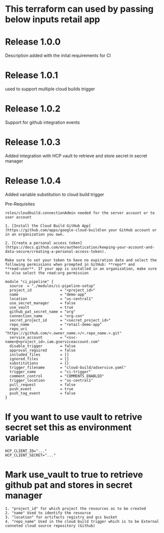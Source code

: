 # This terraform can used by passing below inputs retail app

# Release 1.0.0
Description added with the inital requirements for CI

# Release 1.0.1
used to support multiple cloud builds trigger

# Release 1.0.2
Support for github integration events

# Release 1.0.3
Added integration with HCP vault to retrieve and store secret in secret manager

# Release 1.0.4
Added variable substitution to cloud build trigger

Pre-Requisites
```
roles/cloudbuild.connectionAdmin needed for the server account or to user account

1. [Install the Cloud Build GitHub App](https://github.com/apps/google-cloud-build)on your GitHub account or in an organization you own.

2. [Create a personal access token](https://docs.github.com/en/authentication/keeping-your-account-and-data-secure/creating-a-personal-access-token).

Make sure to set your token to have no expiration date and select the following permissions when prompted in GitHub: **repo** and **read:user**. If your app is installed in an organization, make sure to also select the read:org permission
```
```
module "ci_pipeline" {
  source  = "./modules/ci-pipeline-setup"
  project_id             = "<project_id>"
  name                   = "demo-app"
  location               = "us-central1"
  use_secret_manager     = false
  use_vault              = true 
  github_pat_secret_name = "org"
  connection_name        = "org-con"
  secret_project_id      = "<secret_project_id>"
  repo_name              = "retail-demo-app"
  repo_uri               = "https://github.com/<.owner_name.>/<.repo_name.>.git"
  service_account        = "<svc-name>@<project_id>.iam.gserviceaccount.com"
  disable_trigger        = false
  approval_required      = false
  included_files         = []
  ignored_files          = []
  substitutions          = {}
  trigger_filename       = "cloud-build/adservice.yaml"
  trigger_name           = "ci-trigger"
  comment_control        = "COMMENTS_ENABLED"
  trigger_location       = "us-central1"
  pull_request           = false
  push_event             = true
  push_tag_event         = false
}
```
# If you want to use vault to retrive secret set this as environment variable
```
HCP_CLIENT_ID="..."
HCP_CLIENT_SECRET="..."
```
# Mark use_vault to true to retrieve github pat and stores in secret manager
```
1. "project_id" for which project the resources as to be created
2. "name" Used to identify the resource
3. "location" for artifacts registry and gcs bucket
4. "repo_name" Used in the cloud build trigger which is to be External conneted cloud source repository (Github) 